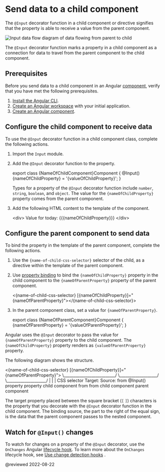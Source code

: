 # Send data to a child component

The `@Input` decorator function in a child component or directive signifies that the property is able to receive a value from the parent component.

<div class="lightbox">

<img alt="Input data flow diagram of data flowing from parent to child" src="generated/images/guide/inputs-outputs/input.svg" />

</div>

The `@Input` decorator function marks a property in a child component as a connection for data to travel from the parent component to the child component.

## Prerequisites

Before you send data to a child component in an Angular [component][AioGuideGlossaryComponent], verify that you have met the following prerequisites.

1.  [Install the Angular CLI][AioGuideSetupLocalInstallTheAngularCli].
1.  [Create an Angular workspace][AioGuideSetupLocalCreateAWorkspaceAndInitialApplication] with your initial application.
1.  [Create an Angular component][AioGuideComponentCreate].

## Configure the child component to receive data

To use the `@Input` decorator function in a child component class, complete the following actions.

1.  Import the `Input` module.
1.  Add the `@Input` decorator function to the property.

    <code-example format="typescript" header="Add @Input property to child component" language="typescript">

    export class {NameOfChildComponent}Component {
      &commat;Input() {nameOfChildProperty} = '{valueOfChildProperty}';
    }

    </code-example>

    Types for a property of the `@Input` decorator function include `number`, `string`, `boolean`, and `object`.
    The value for the `{nameOfChildProperty}` property comes from the parent component.

1.  Add the following HTML content to the template of the component.

    <code-example format="html" header="Add template to child component" language="html">

    &lt;div&gt;
      Value for today: {{{nameOfChildProperty}}}
    &lt;/div&gt;

    </code-example>

## Configure the parent component to send data

To bind the property in the template of the parent component, complete the following actions.

1.  Use the `{name-of-child-css-selector}` selector of the child, as a directive within the template of the parent component.
1.  Use [property binding][AioGuidePropertyBinding] to bind the `{nameOfChildProperty}` property in the child component to the `{nameOfParentProperty}` property of the parent component.

    <code-example format="html" header="Add template to parent component" language="html">

    &lt;{name-of-child-css-selector} [{nameOfChildProperty}]="{nameOfParentProperty}"&gt;&lt;/{name-of-child-css-selector}&gt;

    </code-example>

1.  In the parent component class, set a value for `{nameOfParentProperty}`.

    <code-example format="typescript" header="Add property to class in parent component" language="typescript">

    export class {NameOfParentComponent}Component {
      {nameOfParentProperty} = '{valueOfParentProperty}';
    }

    </code-example>

Angular uses the `@Input` decorator to pass the value for `{nameOfParentProperty}` property to the child component.
The `{nameOfChildProperty}` property renders as `{valueOfParentProperty}` property.

The following diagram shows the structure.

<code-example format="html" header="Property binding diagram of the {nameOfChildProperty} property in square brackets set to the {nameOfParentProperty} property on the right of an equal sign" hideCopy language="html">

&lt;{name-of-child-css-selector} [{nameOfChildProperty}]="{nameOfParentProperty}"&gt;
 &bsol;&lowbar;&lowbar;&lowbar;&lowbar;&lowbar;&lowbar;&lowbar;&lowbar;&lowbar;&lowbar;&lowbar;&lowbar;&lowbar;&lowbar;&lowbar;&lowbar;&lowbar;&lowbar;&lowbar;&lowbar;&lowbar;&lowbar;&lowbar;&lowbar;&lowbar;&lowbar;/  &bsol;&lowbar;&lowbar;&lowbar;&lowbar;&lowbar;&lowbar;&lowbar;&lowbar;&lowbar;&lowbar;&lowbar;&lowbar;&lowbar;&lowbar;&lowbar;&lowbar;&lowbar;&lowbar;&lowbar;/   &bsol;&lowbar;&lowbar;&lowbar;&lowbar;&lowbar;&lowbar;&lowbar;&lowbar;&lowbar;&lowbar;&lowbar;&lowbar;&lowbar;&lowbar;&lowbar;&lowbar;&lowbar;&lowbar;&lowbar;&lowbar;/
       &verbar;                          &verbar;                       &verbar;
  CSS selector                  Target:                 Source:
    from                          &commat;Input() property       property
    child component               from                    from
                                  child component         parent component

</code-example>

The target property placed between the square bracket \(`[` `]`\) characters is the property that you decorate with the `@Input` decorator function in the child component.
The binding source, the part to the right of the equal sign, is the data that the parent component passes to the nested component.

## Watch for `@Input()` changes

To watch for changes on a property of the `@Input` decorator, use the `OnChanges` Angular [lifecycle hook][AioGuideComponentUseLifecycleHooks].
To learn more about the `OnChanges` lifecycle hook, see [Use change detection hooks][AioGuideComponentLifecycleTutorialUseChangeDetectionHooks] .

<!-- links -->

[AioGuideComponentCreate]: guide/component/component-create "Create an Angular component | Angular"

[AioGuideComponentLifecycleTutorialUseChangeDetectionHooks]: guide/component/component-example-lifecycle#use-change-detection-hooks "Use change detection hooks - Example: lifecycle hook methods | Angular"

[AioGuideComponentUseLifecycleHooks]: guide/component/component-use-lifecycle-hooks "Understand the lifecycle of a component | Angular"

[AioGuideGlossaryComponent]: guide/glossary#component "component - Glossary | Angular"

[AioGuidePropertyBinding]: guide/property-binding "Property binding | Angular"

[AioGuideSetupLocalCreateAWorkspaceAndInitialApplication]: guide/setup-local#create-a-workspace-and-initial-application "Create a workspace and initial application - Setting up the local environment and workspace | Angular"
[AioGuideSetupLocalInstallTheAngularCli]: guide/setup-local#install-the-angular-cli "Install the Angular CLI - Setting up the local environment and workspace | Angular"

<!-- external links -->

<!-- end links -->

@reviewed 2022-08-22
